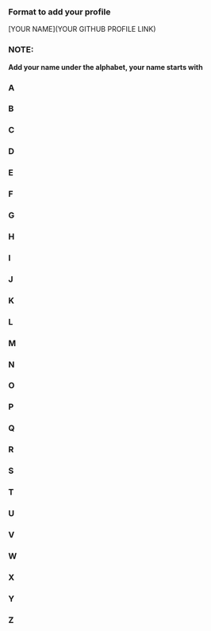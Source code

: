 ### Format to add your profile
[YOUR NAME](YOUR GITHUB PROFILE LINK)

### NOTE:
<b>Add your name under the alphabet, your name starts with</b> <br>

### A



### B



### C



### D



### E



### F



### G



### H



### I



### J



### K



### L



### M



### N



### O



### P



### Q



### R



### S



### T



### U



### V



### W



### X



### Y



### Z



